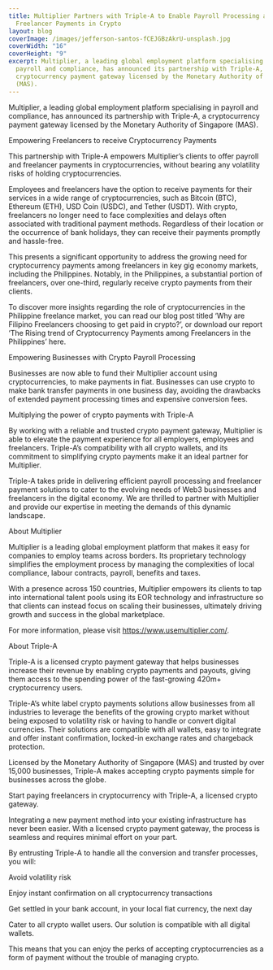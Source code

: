 ```yaml
---
title: Multiplier Partners with Triple-A to Enable Payroll Processing and
  Freelancer Payments in Crypto
layout: blog
coverImage: /images/jefferson-santos-fCEJGBzAkrU-unsplash.jpg
coverWidth: "16"
coverHeight: "9"
excerpt: Multiplier, a leading global employment platform specialising in
  payroll and compliance, has announced its partnership with Triple-A, a
  cryptocurrency payment gateway licensed by the Monetary Authority of Singapore
  (MAS).
---
```

Multiplier, a leading global employment platform specialising in payroll and compliance, has announced its partnership with Triple-A, a cryptocurrency payment gateway licensed by the Monetary Authority of Singapore (MAS).



Empowering Freelancers to receive Cryptocurrency Payments



This partnership with Triple-A empowers Multiplier’s clients to offer payroll and freelancer payments in cryptocurrencies, without bearing any volatility risks of holding cryptocurrencies.



Employees and freelancers have the option to receive payments for their services in a wide range of cryptocurrencies, such as Bitcoin (BTC), Ethereum (ETH), USD Coin (USDC), and Tether (USDT). With crypto, freelancers no longer need to face complexities and delays often associated with traditional payment methods. Regardless of their location or the occurrence of bank holidays, they can receive their payments promptly and hassle-free.



This presents a significant opportunity to address the growing need for cryptocurrency payments among freelancers in key gig economy markets, including the Philippines. Notably, in the Philippines, a substantial portion of freelancers, over one-third, regularly receive crypto payments from their clients.



To discover more insights regarding the role of cryptocurrencies in the Philippine freelance market, you can read our blog post titled ‘Why are Filipino Freelancers choosing to get paid in crypto?’, or download our report ‘The Rising trend of Cryptocurrency Payments among Freelancers in the Philippines’ here.



Empowering Businesses with Crypto Payroll Processing



Businesses are now able to fund their Multiplier account using cryptocurrencies, to make payments in fiat. Businesses can use crypto to make bank transfer payments in one business day, avoiding the drawbacks of extended payment processing times and expensive conversion fees.



Multiplying the power of crypto payments with Triple-A

By working with a reliable and trusted crypto payment gateway, Multiplier is able to elevate the payment experience for all employers, employees and freelancers. Triple-A’s compatibility with all crypto wallets, and its commitment to simplifying crypto payments make it an ideal partner for Multiplier.



Triple-A takes pride in delivering efficient payroll processing and freelancer payment solutions to cater to the evolving needs of Web3 businesses and freelancers in the digital economy. We are thrilled to partner with Multiplier and provide our expertise in meeting the demands of this dynamic landscape.



About Multiplier

Multiplier is a leading global employment platform that makes it easy for companies to employ teams across borders. Its proprietary technology simplifies the employment process by managing the complexities of local compliance, labour contracts, payroll, benefits and taxes.



With a presence across 150 countries, Multiplier empowers its clients to tap into international talent pools using its EOR technology and infrastructure so that clients can instead focus on scaling their businesses, ultimately driving growth and success in the global marketplace.



For more information, please visit https://www.usemultiplier.com/.



About Triple-A

Triple-A is a licensed crypto payment gateway that helps businesses increase their revenue by enabling crypto payments and payouts, giving them access to the spending power of the fast-growing 420m+ cryptocurrency users.



Triple-A’s white label crypto payments solutions allow businesses from all industries to leverage the benefits of the growing crypto market without being exposed to volatility risk or having to handle or convert digital currencies. Their solutions are compatible with all wallets, easy to integrate and offer instant confirmation, locked-in exchange rates and chargeback protection.



Licensed by the Monetary Authority of Singapore (MAS) and trusted by over 15,000 businesses, Triple-A makes accepting crypto payments simple for businesses across the globe.



Start paying freelancers in cryptocurrency with Triple-A, a licensed crypto gateway.

Integrating a new payment method into your existing infrastructure has never been easier. With a licensed crypto payment gateway, the process is seamless and requires minimal effort on your part.



By entrusting Triple-A to handle all the conversion and transfer processes, you will:



Avoid volatility risk

Enjoy instant confirmation on all cryptocurrency transactions

Get settled in your bank account, in your local fiat currency, the next day

Cater to all crypto wallet users. Our solution is compatible with all digital wallets.

This means that you can enjoy the perks of accepting cryptocurrencies as a form of payment without the trouble of managing crypto.
